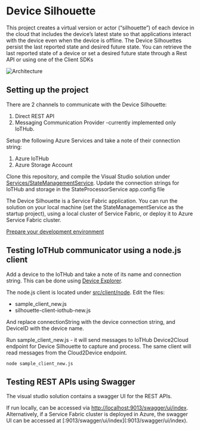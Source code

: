 # Device Silhouette

This project creates a virtual version or actor (“silhouette”) of each device in the cloud that includes the device’s latest state so that applications interact with the device even when the device is offline. The Device Silhouettes persist the last reported state and desired future state. You can retrieve the last reported state of a device or set a desired future state through a Rest API or using one of the Client SDKs

![Architecture](https://github.com/dx-ted-emea/pudding/blob/master/images/general-architecture4.gif?raw=true)

## Setting up the project
There are 2 channels to communicate with the Device Silhouette:

1. Direct REST API
2. Messaging Communication Provider -currently implemented only IoTHub.

Setup the following Azure Services and take a note of their connection string:
1. Azure IoTHub
2. Azure Storage Account

Clone this repository, and compile the Visual Studio solution under [Services/StateManagementService](Services/StateManagementService). 
Update the connection strings for IoTHub and storage in the StateProcessorService app.config file

The Device Silhouette is a Service Fabric application. You can run the solution on your local machine (set the StateManagementService as the startup project), using a local cluster of Service Fabric, or deploy it to Azure Service Fabric cluster. 

[Prepare your development environment](https://azure.microsoft.com/en-us/documentation/articles/service-fabric-get-started/)
 
## Testing IoTHub communicator using a node.js client
Add a device to the IoTHub and take a note of its name and connection string. This can be done using [Device Explorer](https://github.com/Azure/azure-iot-sdks/releases).

The node.js client is located under [src/client/node](src/client/node). Edit the files:

- sample_client_new.js
- silhouette-client-iothub-new.js

And replace connectionString with the device connection string, and DeviceID with the device name.   

Run sample_client_new.js - it will send messages to IoTHub Device2Cloud endpoint for Device Silhouette to capture and process. The same client will read messages from the Cloud2Device endpoint. 

```node
node sample_client_new.js
```

## Testing REST APIs using Swagger
The visual studio solution contains a swagger UI for the REST APIs. 

If run locally, can be accessed via [http://localhost:9013/swagger/ui/index](http://localhost:9013/swagger/ui/index). Alternatively, if a Service Fabric cluster is deployed in Azure, the swagger UI can be accessed at [<cluster url>:9013/swagger/ui/index](<cluster url>:9013/swagger/ui/index).




